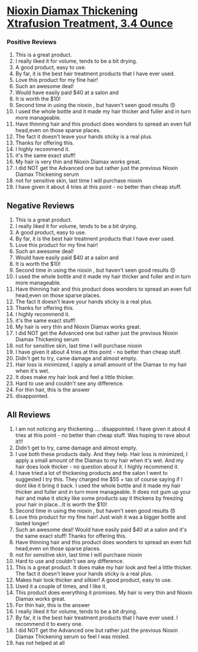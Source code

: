 # [Nioxin Diamax Thickening Xtrafusion Treatment, 3.4 Ounce](https://products.checkmycream.com/products/Nioxin-Diamax-Thickening-Xtrafusion-Treatment-3.4-Ounce.html)

### Positive Reviews

<ol>
      <li>This is a great product.</li>
      <li>I really liked it for volume, tends to be a bit drying.</li>
      <li>A good product, easy to use.</li>
      <li>By far, it is the best hair treatment products that I have ever used.</li>
      <li>Love this product for my fine hair!</li>
      <li>Such an awesome deal!  </li>
      <li>Would have easily paid $40 at a salon and</li>
      <li>It is worth the $10!</li>
      <li>Second time in using the nioxin , but haven&#x27;t seen good results 😞</li>
      <li>I used the whole bottle and it made my hair thicker and fuller and in turn more manageable.  </li>
      <li>Have thinning hair and this product does wonders to spread an even full head,even on those sparse places.</li>
      <li>The fact it doesn&#x27;t leave your hands sticky is a real plus.</li>
      <li>Thanks for offering this.</li>
      <li>I highly recommend it.</li>
      <li>it&#x27;s the same exact stuff!  </li>
      <li>My hair is very thin and Nioxin Diamax works great.</li>
      <li>I did NOT get the Advanced one but rather just the previous Nioxin Diamax Thickening serum</li>
      <li>not for sensitive skin, last time I will purchase nioxin</li>
      <li>I have given it about 4 tries at this point - no better than cheap stuff.</li>
</ol>


<h2>Negative Reviews</h2>
<ol>
<li> This is a great product.</li>
<li> I really liked it for volume, tends to be a bit drying.</li>
<li> A good product, easy to use.</li>
<li> By far, it is the best hair treatment products that I have ever used.</li>
<li> Love this product for my fine hair!</li>
<li> Such an awesome deal!  </li>
<li> Would have easily paid $40 at a salon and</li>
<li> It is worth the $10!</li>
<li> Second time in using the nioxin , but haven&#x27;t seen good results 😞</li>
<li> I used the whole bottle and it made my hair thicker and fuller and in turn more manageable.  </li>
<li> Have thinning hair and this product does wonders to spread an even full head,even on those sparse places.</li>
<li> The fact it doesn&#x27;t leave your hands sticky is a real plus.</li>
<li> Thanks for offering this.</li>
<li> I highly recommend it.</li>
<li> it&#x27;s the same exact stuff!  </li>
<li> My hair is very thin and Nioxin Diamax works great.</li>
<li> I did NOT get the Advanced one but rather just the previous Nioxin Diamax Thickening serum</li>
<li> not for sensitive skin, last time I will purchase nioxin</li>
<li> I have given it about 4 tries at this point - no better than cheap stuff.</li>
<li> Didn&#x27;t get to try, came damage and almost empty.</li>
<li> Hair loss is minimized, I apply a small amount of the Diamax to my hair when it&#x27;s wet.</li>
<li> It does make my hair look and feel a little thicker.</li>
<li> Hard to use and couldn&#x27;t see any difference.</li>
<li> For thin hair, this is the answer</li>
<li> disappointed.  </li>
</ol>

<h2>All Reviews</h2>

<ol>
    <li> I am not noticing any thickening..... disappointed.  I have given it about 4 tries at this point - no better than cheap stuff. Was hoping to rave about it!!!</li>
    <li> Didn&#x27;t get to try, came damage and almost empty.</li>
    <li> I use both these products daily. And they help. Hair loss is minimized, I apply a small amount of the Diamax to my hair when it&#x27;s wet. And my hair does look thicker - no question about it. I highly recommend it.</li>
    <li> I have tried a lot of thickening products and the salon I went to suggested I try this. They charged me $55 + tax of course saying if I dont like it bring it back.  I used the whole bottle and it made my hair thicker and fuller and in turn more manageable.  It does not gum up your hair and make it sticky like some products say it thickens by freezing your hair in place...It is worth the $10!</li>
    <li> Second time in using the nioxin , but haven&#x27;t seen good results 😞</li>
    <li> Love this product for my fine hair! Just wish it was a bigger bottle and lasted longer!</li>
    <li> Such an awesome deal!  Would have easily paid $40 at a salon and it&#x27;s the same exact stuff!  Thanks for offering this.</li>
    <li> Have thinning hair and this product does wonders to spread an even full head,even on those sparse places.</li>
    <li> not for sensitive skin, last time I will purchase nioxin</li>
    <li> Hard to use and couldn&#x27;t see any difference.</li>
    <li> This is a great product. It does make my hair look and feel a little thicker. The fact it doesn&#x27;t leave your hands sticky is a real plus.</li>
    <li> Makes hair look thicker and silkier! A good product, easy to use.</li>
    <li> Used it a couple of times, and I like it.</li>
    <li> This product does everything it promises.  My hair is very thin and Nioxin Diamax works great.</li>
    <li> For thin hair, this is the answer</li>
    <li> I really liked it for volume, tends to be a bit drying.</li>
    <li> By far, it is the best hair treatment products that I have ever used. I recommend it to every one.</li>
    <li> I did NOT get the Advanced one but rather just the previous Nioxin Diamax Thickening serum so feel I was misled.</li>
    <li> has not helped at all</li>
</ol>




